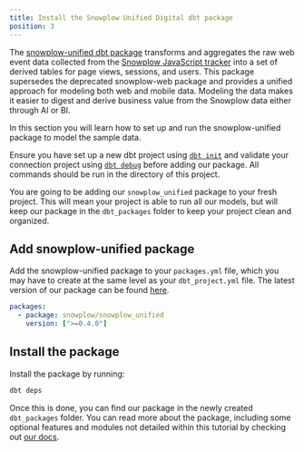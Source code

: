 ```yaml
---
title: Install the Snowplow Unified Digital dbt package
position: 3
---
```


The [snowplow-unified dbt package](https://hub.getdbt.com/snowplow/snowplow_unified/latest/) transforms and aggregates the raw web event data collected from the [Snowplow JavaScript tracker](https://github.com/snowplow/snowplow-javascript-tracker) into a set of derived tables for page views, sessions, and users. This package supersedes the deprecated snowplow-web package and provides a unified approach for modeling both web and mobile data. Modeling the data makes it easier to digest and derive business value from the Snowplow data either through AI or BI.

In this section you will learn how to set up and run the snowplow-unified package to model the sample data.

Ensure you have set up a new dbt project using [`dbt init`](https://docs.getdbt.com/reference/commands/init) and validate your connection project using [`dbt debug`](https://docs.getdbt.com/reference/commands/debug) before adding our package. All commands should be run in the directory of this project.

You are going to be adding our `snowplow_unified` package to your fresh project. This will mean your project is able to run all our models, but will keep our package in the `dbt_packages` folder to keep your project clean and organized.

## Add snowplow-unified package

Add the snowplow-unified package to your `packages.yml` file, which you may have to create at the same level as your `dbt_project.yml` file. The latest version of our package can be found [here](https://hub.getdbt.com/snowplow/snowplow_unified/latest/).

```yml
packages:
  - package: snowplow/snowplow_unified
    version: [">=0.4.0"]
```

## Install the package

Install the package by running:

```bash
dbt deps
```

Once this is done, you can find our package in the newly created `dbt_packages` folder. You can read more about the package, including some optional features and modules not detailed within this tutorial by checking out [our docs](https://docs.snowplow.io/docs/modeling-your-data/modeling-your-data-with-dbt/dbt-models/dbt-unified-data-model/).
